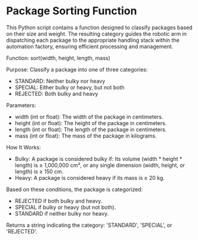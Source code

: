 # Package Sorting Function

This Python script contains a function designed to classify packages based on their size and weight. The resulting category guides the robotic arm in dispatching each package to the appropriate handling stack within the automation factory, ensuring efficient processing and management.

Function: sort(width, height, length, mass)

Purpose: Classify a package into one of three categories:
- STANDARD: Neither bulky nor heavy
- SPECIAL: Either bulky or heavy, but not both
- REJECTED: Both bulky and heavy

Parameters:
- width (int or float): The width of the package in centimeters.
- height (int or float): The height of the package in centimeters.
- length (int or float): The length of the package in centimeters.
-  mass (int or float): The mass of the package in kilograms.

How It Works:
- Bulky: A package is considered bulky if: Its volume (width * height * length) is ≥ 1,000,000 cm³, or any single dimension (width, height, or length) is ≥ 150 cm.
- Heavy: A package is considered heavy if its mass is ≥ 20 kg.

Based on these conditions, the package is categorized:
- REJECTED if both bulky and heavy.
- SPECIAL if bulky or heavy (but not both).
- STANDARD if neither bulky nor heavy.

Returns a string indicating the category: 'STANDARD', 'SPECIAL', or 'REJECTED'.
